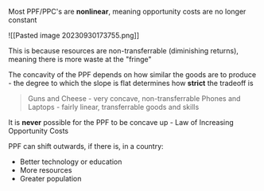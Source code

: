 Most PPF/PPC's are **nonlinear**, meaning opportunity costs are no longer constant

![[Pasted image 20230930173755.png]]

This is because resources are non-transferrable (diminishing returns), meaning there is more waste at the "fringe"

The concavity of the PPF depends on how similar the goods are to produce - the degree to which the slope is flat determines how **strict** the tradeoff is

> Guns and Cheese - very concave, non-transferrable
> Phones and Laptops - fairly linear, transferrable goods and skills

It is **never** possible for the PPF to be concave up - Law of Increasing Opportunity Costs

PPF can shift outwards, if there is, in a country:

- Better technology or education
- More resources
- Greater population
